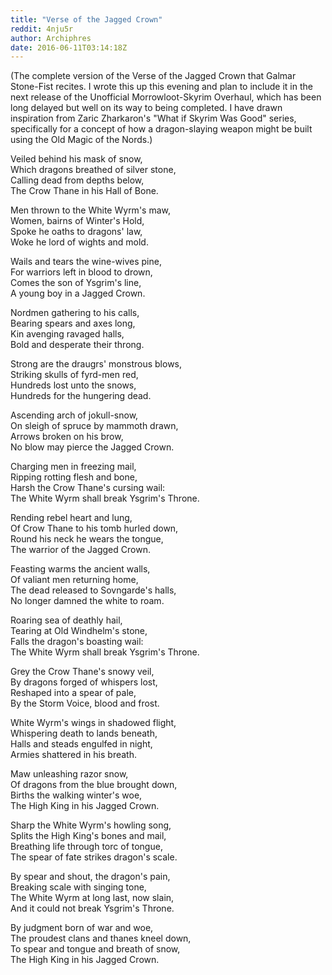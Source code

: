 ```yaml
---
title: "Verse of the Jagged Crown"
reddit: 4nju5r
author: Archiphres
date: 2016-06-11T03:14:18Z
---
```


(The complete version of the Verse of the Jagged Crown that Galmar Stone-Fist recites. I wrote this up this evening and plan to include it in the next release of the Unofficial Morrowloot-Skyrim Overhaul, which has been long delayed but well on its way to being completed. I have drawn inspiration from Zaric Zharkaron's "What if Skyrim Was Good" series, specifically for a concept of how a dragon-slaying weapon might be built using the Old Magic of the Nords.)  

Veiled behind his mask of snow,  
Which dragons breathed of silver stone,  
Calling dead from depths below,  
The Crow Thane in his Hall of Bone.  

Men thrown to the White Wyrm's maw,  
Women, bairns of Winter's Hold,  
Spoke he oaths to dragons' law,  
Woke he lord of wights and mold.  

Wails and tears the wine-wives pine,  
For warriors left in blood to drown,  
Comes the son of Ysgrim's line,  
A young boy in a Jagged Crown.  

Nordmen gathering to his calls,  
Bearing spears and axes long,  
Kin avenging ravaged halls,  
Bold and desperate their throng.  

Strong are the draugrs' monstrous blows,  
Striking skulls of fyrd-men red,  
Hundreds lost unto the snows,  
Hundreds for the hungering dead.  

Ascending arch of jokull-snow,  
On sleigh of spruce by mammoth drawn,  
Arrows broken on his brow,  
No blow may pierce the Jagged Crown.  

Charging men in freezing mail,  
Ripping rotting flesh and bone,  
Harsh the Crow Thane's cursing wail:  
The White Wyrm shall break Ysgrim's Throne.  

Rending rebel heart and lung,  
Of Crow Thane to his tomb hurled down,  
Round his neck he wears the tongue,  
The warrior of the Jagged Crown.  

Feasting warms the ancient walls,  
Of valiant men returning home,  
The dead released to Sovngarde's halls,  
No longer damned the white to roam.  

Roaring sea of deathly hail,  
Tearing at Old Windhelm's stone,  
Falls the dragon's boasting wail:  
The White Wyrm shall break Ysgrim's Throne.  

Grey the Crow Thane's snowy veil,  
By dragons forged of whispers lost,  
Reshaped into a spear of pale,  
By the Storm Voice, blood and frost.  

White Wyrm's wings in shadowed flight,  
Whispering death to lands beneath,  
Halls and steads engulfed in night,  
Armies shattered in his breath.  

Maw unleashing razor snow,  
Of dragons from the blue brought down,  
Births the walking winter's woe,  
The High King in his Jagged Crown.  

Sharp the White Wyrm's howling song,  
Splits the High King's bones and mail,  
Breathing life through torc of tongue,  
The spear of fate strikes dragon's scale.  

By spear and shout, the dragon's pain,  
Breaking scale with singing tone,   
The White Wyrm at long last, now slain,  
And it could not break Ysgrim's Throne.  

By judgment born of war and woe,  
The proudest clans and thanes kneel down,  
To spear and tongue and breath of snow,  
The High King in his Jagged Crown.  
